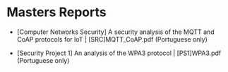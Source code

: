 # Masters Reports

- [Computer Networks Security] A security analysis of the MQTT and CoAP protocols for IoT | [SRC]MQTT_CoAP.pdf (Portuguese only)

- [Security Project 1] An analysis of the WPA3 protocol | [PS1]WPA3.pdf (Portuguese only)
